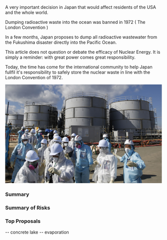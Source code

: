 

A very important decision in Japan that would affect residents of the USA and the whole world.

Dumping radioactive waste into the ocean was banned in 1972 ( The London Convention )

In a few months, Japan proposes to dump all radioactive wastewater from the Fukushima disaster directly into the Pacific Ocean. 

This article does not question or debate the efficacy of Nuclear Energy. It is simply a reminder: with great power comes great responsibility. 

Today, the time has come for the international community to help Japan fullfil it's responsibility to safely store the nuclear waste in line with the London Convention of 1972. 

![flowers](docs/assets/img/flowers.jpg)
### Summary 





### Summary of Risks


### Top Proposals 
-- concrete lake
-- evaporation
